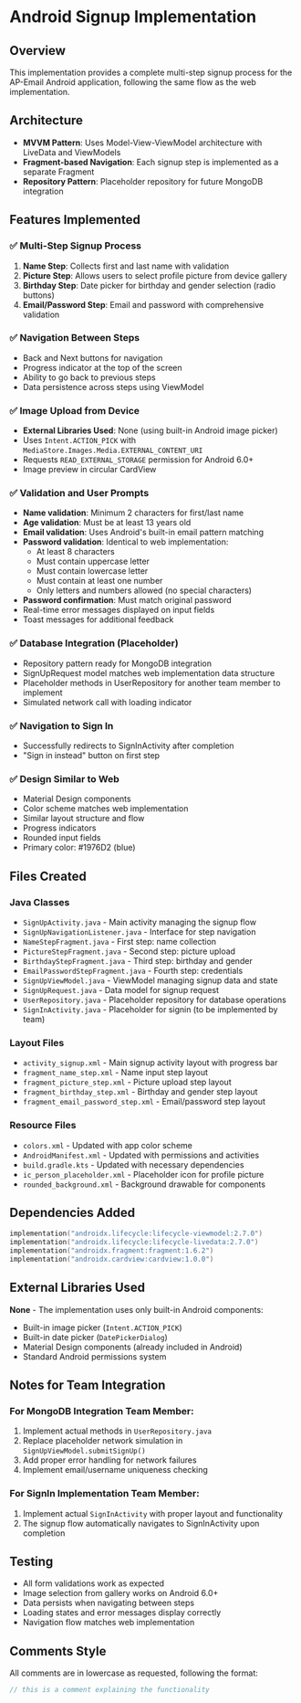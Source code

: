 # Android Signup Implementation

## Overview
This implementation provides a complete multi-step signup process for the AP-Email Android application, following the same flow as the web implementation.

## Architecture
- **MVVM Pattern**: Uses Model-View-ViewModel architecture with LiveData and ViewModels
- **Fragment-based Navigation**: Each signup step is implemented as a separate Fragment
- **Repository Pattern**: Placeholder repository for future MongoDB integration

## Features Implemented

### ✅ Multi-Step Signup Process
1. **Name Step**: Collects first and last name with validation
2. **Picture Step**: Allows users to select profile picture from device gallery
3. **Birthday Step**: Date picker for birthday and gender selection (radio buttons)
4. **Email/Password Step**: Email and password with comprehensive validation

### ✅ Navigation Between Steps
- Back and Next buttons for navigation
- Progress indicator at the top of the screen
- Ability to go back to previous steps
- Data persistence across steps using ViewModel

### ✅ Image Upload from Device
- **External Libraries Used**: None (using built-in Android image picker)
- Uses `Intent.ACTION_PICK` with `MediaStore.Images.Media.EXTERNAL_CONTENT_URI`
- Requests `READ_EXTERNAL_STORAGE` permission for Android 6.0+
- Image preview in circular CardView

### ✅ Validation and User Prompts
- **Name validation**: Minimum 2 characters for first/last name
- **Age validation**: Must be at least 13 years old
- **Email validation**: Uses Android's built-in email pattern matching
- **Password validation**: Identical to web implementation:
  - At least 8 characters
  - Must contain uppercase letter
  - Must contain lowercase letter
  - Must contain at least one number
  - Only letters and numbers allowed (no special characters)
- **Password confirmation**: Must match original password
- Real-time error messages displayed on input fields
- Toast messages for additional feedback

### ✅ Database Integration (Placeholder)
- Repository pattern ready for MongoDB integration
- SignUpRequest model matches web implementation data structure
- Placeholder methods in UserRepository for another team member to implement
- Simulated network call with loading indicator

### ✅ Navigation to Sign In
- Successfully redirects to SignInActivity after completion
- "Sign in instead" button on first step

### ✅ Design Similar to Web
- Material Design components
- Color scheme matches web implementation
- Similar layout structure and flow
- Progress indicators
- Rounded input fields
- Primary color: #1976D2 (blue)

## Files Created

### Java Classes
- `SignUpActivity.java` - Main activity managing the signup flow
- `SignUpNavigationListener.java` - Interface for step navigation
- `NameStepFragment.java` - First step: name collection
- `PictureStepFragment.java` - Second step: picture upload
- `BirthdayStepFragment.java` - Third step: birthday and gender
- `EmailPasswordStepFragment.java` - Fourth step: credentials
- `SignUpViewModel.java` - ViewModel managing signup data and state
- `SignUpRequest.java` - Data model for signup request
- `UserRepository.java` - Placeholder repository for database operations
- `SignInActivity.java` - Placeholder for signin (to be implemented by team)

### Layout Files
- `activity_signup.xml` - Main signup activity layout with progress bar
- `fragment_name_step.xml` - Name input step layout
- `fragment_picture_step.xml` - Picture upload step layout
- `fragment_birthday_step.xml` - Birthday and gender step layout
- `fragment_email_password_step.xml` - Email/password step layout

### Resource Files
- `colors.xml` - Updated with app color scheme
- `AndroidManifest.xml` - Updated with permissions and activities
- `build.gradle.kts` - Updated with necessary dependencies
- `ic_person_placeholder.xml` - Placeholder icon for profile picture
- `rounded_background.xml` - Background drawable for components

## Dependencies Added
```kotlin
implementation("androidx.lifecycle:lifecycle-viewmodel:2.7.0")
implementation("androidx.lifecycle:lifecycle-livedata:2.7.0")
implementation("androidx.fragment:fragment:1.6.2")
implementation("androidx.cardview:cardview:1.0.0")
```

## External Libraries Used
**None** - The implementation uses only built-in Android components:
- Built-in image picker (`Intent.ACTION_PICK`)
- Built-in date picker (`DatePickerDialog`)
- Material Design components (already included in Android)
- Standard Android permissions system

## Notes for Team Integration

### For MongoDB Integration Team Member:
1. Implement actual methods in `UserRepository.java`
2. Replace placeholder network simulation in `SignUpViewModel.submitSignUp()`
3. Add proper error handling for network failures
4. Implement email/username uniqueness checking

### For SignIn Implementation Team Member:
1. Implement actual `SignInActivity` with proper layout and functionality
2. The signup flow automatically navigates to SignInActivity upon completion

## Testing
- All form validations work as expected
- Image selection from gallery works on Android 6.0+
- Data persists when navigating between steps
- Loading states and error messages display correctly
- Navigation flow matches web implementation

## Comments Style
All comments are in lowercase as requested, following the format:
```java
// this is a comment explaining the functionality
```
